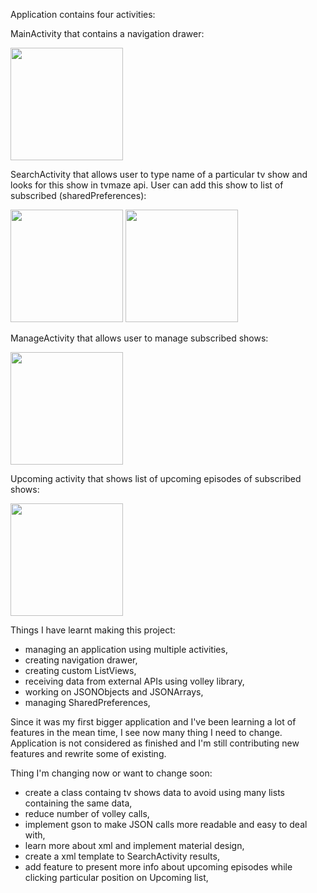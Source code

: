 Application contains four activities:

MainActivity that contains a navigation drawer:

<img src="http://i.imgur.com/Zq63HPf.jpg" width="180">

SearchActivity that allows user to type name of a particular tv show and looks for this show in tvmaze api.
User can add this show to list of subscribed (sharedPreferences):

<img src="http://i.imgur.com/1vfsQuy.jpg" width="180">

<img src="http://i.imgur.com/oQNJxAu.jpg" width="180">

ManageActivity that allows user to manage subscribed shows:

<img src="http://i.imgur.com/jxoAtFB.jpg" width="180">

Upcoming activity that shows list of upcoming episodes of subscribed shows:

<img src="http://i.imgur.com/CzH6KVy.jpg" width="180">






Things I have learnt making this project:
- managing an application using multiple activities,
- creating navigation drawer,
- creating custom ListViews,
- receiving data from external APIs using volley library,
- working on JSONObjects and JSONArrays,
- managing SharedPreferences,


Since it was my first bigger application and I've been learning a lot of features in the mean time, I see now many thing I need to change. Application is not considered as finished and I'm still contributing new features and rewrite some of existing.

Thing I'm changing now or want to change soon:
- create a class containg tv shows data to avoid using many lists containing the same data,
- reduce number of volley calls,
- implement gson to make JSON calls more readable and easy to deal with,
- learn more about xml and implement material design,
- create a xml template to SearchActivity results,
- add feature to present more info about upcoming episodes while clicking particular position on Upcoming list,


